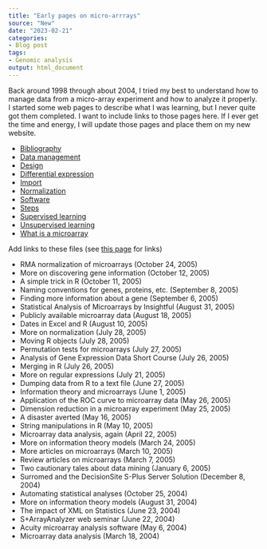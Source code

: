 ```yaml
---
title: "Early pages on micro-arrrays"
source: "New"
date: "2023-02-21"
categories:
- Blog post
tags:
- Genomic analysis
output: html_document
---
```


Back around 1998 through about 2004, I tried my best to understand how to manage data from a micro-array experiment and how to analyze it properly. I started some web pages to describe what I was learning, but I never quite got them completed. I want to include links to those pages here. If I ever get the time and energy, I will update those pages and place them on my new website.

<!---more--->

+ [Bibliography][gen01]
+ [Data management][gen02]
+ [Design][gen03]
+ [Differential expression][gen04]
+ [Import][gen05]
+ [Normalization][gen06]
+ [Software][gen07]
+ [Steps][gen11]
+ [Supervised learning][gen08]
+ [Unsupervised learning][gen09]
+ [What is a microarray][gen10]

Add links to these files (see [this page][gen11] for links)

+ RMA normalization of microarrays (October 24, 2005)
+ More on discovering gene information (October 12, 2005)
+ A simple trick in R (October 11, 2005)
+ Naming conventions for genes, proteins, etc. (September 8, 2005)
+ Finding more information about a gene (September 6, 2005)
+ Statistical Analysis of Microarrays by Insightful (August 31, 2005)
+ Publicly available microarray data (August 18, 2005)
+ Dates in Excel and R (August 10, 2005)
+ More on normalization (July 28, 2005)
+ Moving R objects (July 28, 2005)
+ Permutation tests for microarrays (July 27, 2005)
+ Analysis of Gene Expression Data Short Course (July 26, 2005)
+ Merging in R (July 26, 2005)
+ More on regular expressions (July 21, 2005)
+ Dumping data from R to a text file (June 27, 2005)
+ Information theory and microarrays (June 1, 2005)
+ Application of the ROC curve to microarray data (May 26, 2005)
+ Dimension reduction in a microarray experiment (May 25, 2005)
+ A disaster averted (May 16, 2005)
+ String manipulations in R (May 10, 2005)
+ Microarray data analysis, again (April 22, 2005)
+ More on information theory models (March 24, 2005)
+ More articles on microarrays (March 10, 2005)
+ Review articles on microarrays (March 7, 2005)
+ Two cautionary tales about data mining (January 6, 2005)
+ Surromed and the DecisionSite S-Plus Server Solution (December 8, 2004)
+ Automating statistical analyses (October 25, 2004)
+ More on information theory models (August 31, 2004)
+ The impact of XML on Statistics (June 23, 2004)
+ S+ArrayAnalyzer web seminar (June 22, 2004)
+ Acuity microarray analysis software (May 6, 2004)
+ Microarray data analysis (March 18, 2004)

[gen01]: http://www.pmean.com/99/arrayBibliography.htm
[gen02]: http://www.pmean.com/99/arrayDataManagement.htm
[gen03]: http://www.pmean.com/99/arrayDesign.htm
[gen04]: http://www.pmean.com/99/arrayDifferentialExpression.htm
[gen05]: http://www.pmean.com/99/arrayImport.htm
[gen06]: http://www.pmean.com/99/arrayNormalization.htm
[gen07]: http://www.pmean.com/99/arraySoftware.htm
[gen08]: http://www.pmean.com/99/arraySupervisedLearning.htm
[gen09]: http://www.pmean.com/99/arrayUnsupervisedLearning.htm
[gen10]: http://www.pmean.com/99/arrayWhatIs.htm
[gen11]: http://www.pmean.com/99/array.html